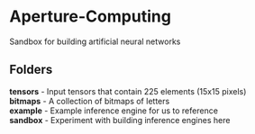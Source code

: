 # Aperture-Computing
Sandbox for building artificial neural networks

## Folders

**tensors** - Input tensors that contain 225 elements (15x15 pixels)  
**bitmaps** - A collection of bitmaps of letters  
**example** - Example inference engine for us to reference  
**sandbox** - Experiment with building inference engines here  

